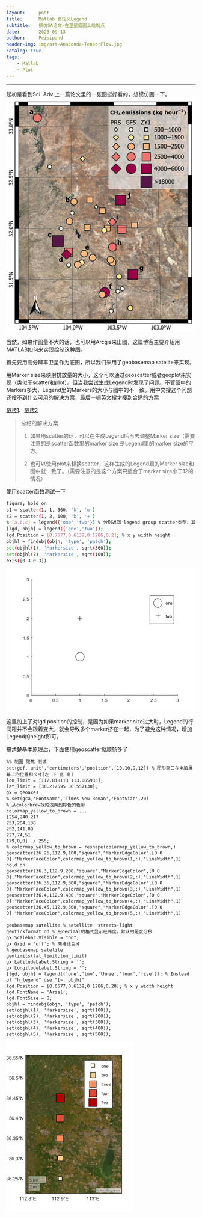 ```yaml
---
layout:     post
title:      Matlab 自定义Legend
subtitle:   模仿SA论文-在卫星底图上绘制点
date:       2023-09-13
author:     Peisipand
header-img: img/art-Anaconda-TensorFlow.jpg
catalog: true
tags:
    - Matlab
    - Plot
---
```



---

起初是看到Sci. Adv.上一篇论文里的一张图挺好看的，想模仿画一下。
![picture1](/img/Matlab_legend_DIY/SA.png "SA")

当然，如果作图量不大的话，也可以用Arcgis来出图，这篇博客主要介绍用MATLAB如何来实现绘制这种图。

首先要用高分辨率卫星作为底图，所以我们采用了geobasemap satelite来实现。

用Marker size来映射排放量的大小，这个可以通过geoscatter或者geoplot来实现（类似于scatter和plot）。但当我尝试生成Legend时发现了问题。不管图中的Markers多大，Legend里的Markers的大小与图中的不一致。用中文搜这个问题还搜不到什么可用的解决方案，最后一顿英文搜才搜到合适的方案

[链接1](https://www.mathworks.com/matlabcentral/answers/97779-why-is-the-marker-size-in-the-legend-of-a-scatter-plot-not-equal-to-the-marker-size-in-the-plot)、[链接2](https://ww2.mathworks.cn/matlabcentral/answers/503622-controlling-the-size-of-legend-markers-separately-from-the-font-size-of-legend-labels)

> 总结的解决方案
>
> 1. 如果用scatter的话，可以在生成Legend后再去调整Marker size（需要注意的是scatter函数里的marker size 是Legend里的marker size的平方。
>
> 2. 也可以使用plot来替换scatter，这样生成的Legend里的Marker size和图中就一致了。（需要注意的是这个方案只适合于marker size小于12的情况）

使用scatter函数测试一下

```bash
figure; hold on
s1 = scatter(1, 1, 360, 'k', 'o') 
s2 = scatter(1, 2, 100, 'k', '+')
% [a,b,c] = legend({'one','two'}) % 分别返回 legend group scatter类型，其中Group 中有可以设置Legend里marker的选项
[lgd, objh] = legend({'one','two'}); 
lgd.Position = [0.7577,0.6139,0.1286,0.2]; % x y width height
objhl = findobj(objh, 'type', 'patch');
set(objhl(1), 'Markersize', sqrt(360));
set(objhl(2), 'Markersize', sqrt(100));
axis([0 3 0 3])
```
![picture1](/img/Matlab_legend_DIY/scatter_test.png "scatter test")

这里加上了对lgd position的控制，是因为如果marker size过大时，Legend的行间距并不会跟着变大，就会导致多个marker挤在一起，为了避免这种情况，增加Legend的height即可。

搞清楚基本原理后，下面使用geoscatter就顺畅多了

```
%% 制图 聚焦 测试
set(gcf,'unit','centimeters','position',[10,10,9,12]) % 图形窗口在电脑屏幕上的位置和尺寸[左 下 宽 高]
lon_limit = [112.818113 113.065933];
lat_limit = [36.212595 36.557130];
gx = geoaxes
% set(gca,'FontName','Times New Roman','FontSize',20) 
% 从colorbrew找的浅黄到棕色的色带
colormap_yellow_to_brown = ...
[254,240,217
253,204,138
252,141,89
227,74,51
179,0,0] ./ 255;
% colormap_yellow_to_brown = reshape(colormap_yellow_to_brown,)
geoscatter(36.25,112.9,100,"square","MarkerEdgeColor",[0 0 0],"MarkerFaceColor",colormap_yellow_to_brown(1,:),"LineWidth",1)
hold on 
geoscatter(36.3,112.9,200,"square","MarkerEdgeColor",[0 0 0],"MarkerFaceColor",colormap_yellow_to_brown(2,:),"LineWidth",1)
geoscatter(36.35,112.9,300,"square","MarkerEdgeColor",[0 0 0],"MarkerFaceColor",colormap_yellow_to_brown(3,:),"LineWidth",1)
geoscatter(36.4,112.9,400,"square","MarkerEdgeColor",[0 0 0],"MarkerFaceColor",colormap_yellow_to_brown(4,:),"LineWidth",1)
geoscatter(36.45,112.9,500,"square","MarkerEdgeColor",[0 0 0],"MarkerFaceColor",colormap_yellow_to_brown(5,:),"LineWidth",1)

geobasemap satellite % satellite  streets-light
geotickformat dd % 用decimal的格式显示经纬度，默认的是度分秒
gx.Scalebar.Visible = "on";
gx.Grid = 'off'; % 网格线关掉
% geobasemap satelite
geolimits(lat_limit,lon_limit)
gx.LatitudeLabel.String = '';
gx.LongitudeLabel.String = '';
[lgd, objh] = legend({'one','two','three','four','five'}); % Instead of "h_legend" use "[~, objh]"
lgd.Position = [0.6577,0.6139,0.1286,0.28]; % x y width height
lgd.FontName = 'Arial';
lgd.FontSize = 8;
objhl = findobj(objh, 'type', 'patch');
set(objhl(1), 'Markersize', sqrt(100));
set(objhl(2), 'Markersize', sqrt(200));
set(objhl(3), 'Markersize', sqrt(300));
set(objhl(4), 'Markersize', sqrt(400));
set(objhl(5), 'Markersize', sqrt(500));
```

![picture1](/img/Matlab_legend_DIY/geoscatter_test.png "geoscatter test")

